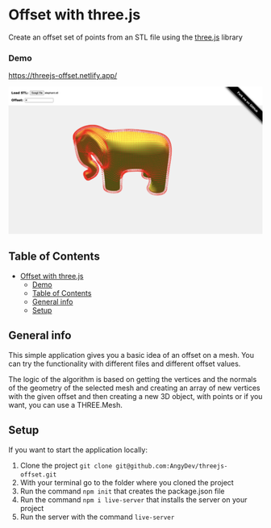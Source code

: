 # Offset with three.js
Create an offset set of points from an STL file using the [three.js](https://threejs.org/) library

### Demo
https://threejs-offset.netlify.app/

![Offset](img/screenshot-offset-app.png)

## Table of Contents
- [Offset with three.js](#offset-with-threejs)
    - [Demo](#demo)
  - [Table of Contents](#table-of-contents)
  - [General info](#general-info)
  - [Setup](#setup)

## General info

This simple application gives you a basic idea of an offset on a mesh. You can try the functionality with different files and different offset values.   

The logic of the algorithm is based on getting the vertices and the normals of the geometry of the selected mesh and creating an array of new vertices with the given offset and then creating a new 3D object, with points or if you want, you can use a THREE.Mesh.
## Setup

If you want to start the application locally:

1. Clone the project `git clone git@github.com:AngyDev/threejs-offset.git`
2. With your terminal go to the folder where you cloned the project
3. Run the command `npm init` that creates the package.json file
4. Run the command `npm i live-server` that installs the server on your project
5. Run the server with the command `live-server`
